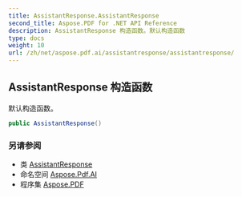 ```yaml
---
title: AssistantResponse.AssistantResponse
second_title: Aspose.PDF for .NET API Reference
description: AssistantResponse 构造函数。默认构造函数
type: docs
weight: 10
url: /zh/net/aspose.pdf.ai/assistantresponse/assistantresponse/
---
```

## AssistantResponse 构造函数

默认构造函数。

```csharp
public AssistantResponse()
```

### 另请参阅

* 类 [AssistantResponse](../)
* 命名空间 [Aspose.Pdf.AI](../../../aspose.pdf.ai/)
* 程序集 [Aspose.PDF](../../../)